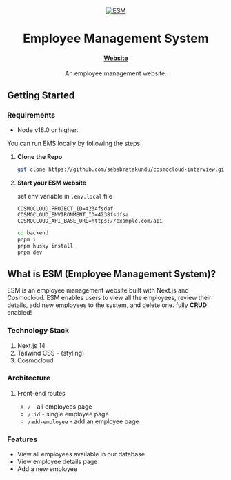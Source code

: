 <p align="center">
  <a href="#">
    <img src="https://github.com/user-attachments/assets/2c52522d-942c-4a42-9eda-85a4acdb5c97" alt="ESM" />
  </a>
</p>
<h1 align="center">
  Employee Management System
</h1>

<h4 align="center">
  <a href="#">Website</a>
</h4>

<p align="center">
An employee management website.
</p>

## Getting Started

### Requirements

- Node v18.0 or higher.

You can run EMS locally by following the steps:

1. **Clone the Repo**

   ```bash
   git clone https://github.com/sebabratakundu/cosmocloud-interview.git
   ```

2. **Start your ESM website**

   set env variable in `.env.local` file

   ```dotenv
   COSMOCLOUD_PROJECT_ID=4234fsdaf
   COSMOCLOUD_ENVIRONMENT_ID=4238fsdfsa
   COSMOCLOUD_API_BASE_URL=https://example.com/api
   ```

   ```bash
   cd backend
   pnpm i
   pnpm husky install
   pnpm dev
   ```

## What is ESM (Employee Management System)?

ESM is an employee management website built with Next.js and Cosmocloud. ESM enables users to view all the employees, review their details, add new employees to the system, and delete one. fully **CRUD** enabled!

### Technology Stack

1. Next.js 14
2. Tailwind CSS - (styling)
3. Cosmocloud

### Architecture

1. Front-end routes

   - `/` - all employees page
   - `/:id` - single employee page
   - `/add-employee` - add an employee page

### Features

- View all employees available in our database
- View employee details page
- Add a new employee
